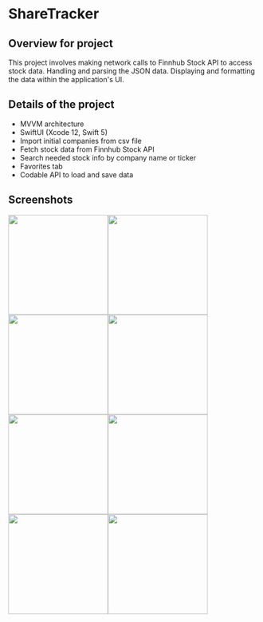 # ShareTracker

## Overview for project

This project involves making network calls to Finnhub Stock API to access stock data. Handling and parsing the JSON data. Displaying and formatting the data within the application's UI.

## Details of the project

* MVVM architecture
* SwiftUI (Xcode 12, Swift 5)
* Import initial companies from csv file
* Fetch stock data from Finnhub Stock API
* Search needed stock info by company name or ticker
* Favorites tab
* Codable API to load and save data

## Screenshots

<img src=https://github.com/notzie/ShareTracker/blob/main/Screenshots/1.png width=200><img src=https://github.com/notzie/ShareTracker/blob/main/Screenshots/2.png width=200><img src=https://github.com/notzie/ShareTracker/blob/main/Screenshots/3.png width=200><img src=https://github.com/notzie/ShareTracker/blob/main/Screenshots/4.png width=200><img src=https://github.com/notzie/ShareTracker/blob/main/Screenshots/5.png width=200><img src=https://github.com/notzie/ShareTracker/blob/main/Screenshots/6.png width=200><img src=https://github.com/notzie/ShareTracker/blob/main/Screenshots/7.png width=200><img src=https://github.com/notzie/ShareTracker/blob/main/Screenshots/8.png width=200>
